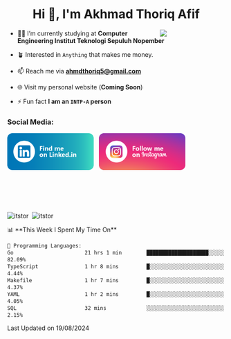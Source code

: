 <h1 align="center">Hi 👋, I'm Akhmad Thoriq Afif</h1>

<img align="right" src="https://i.giphy.com/media/VbnUQpnihPSIgIXuZv/giphy.webp" style="width:30%;">

- 👨‍🎓 I’m currently studying at **Computer Engineering Institut Teknologi Sepuluh Nopember**

- 🪴 Interested in `Anything` that makes me money.

- 📫 Reach me via **ahmdthoriq5@gmail.com**

- 🌐 Visit my personal website (**Coming Soon**)

- ⚡ Fun fact **I am an `INTP-A` person**

<h3 align="left">Social Media:</h3>
<p align="left">
<a href="https://linkedin.com/in/akhmad-thoriq-afif" target="_blank"><img align="center" src="./images/linkedin.png" alt="akhmad-thoriq-afif" width="200" /></a>&nbsp;&nbsp;
<a href="https://instagram.com/ahmdthoriq_" target="_blank"><img align="center" src="./images/instagram.png" alt="ahmdthoriq_"width="200" /></a>
</p>
</br>
</br>
</br>
</br>
<p><img align="center" src="https://github-readme-stats.vercel.app/api?username=itstor&show_icons=true&locale=en&theme=nord" alt="itstor" height="170"/>&nbsp;&nbsp;<img align="center" src="https://github-readme-stats.vercel.app/api/top-langs?username=itstor&show_icons=true&locale=en&layout=compact&theme=nord" alt="itstor" height="170" /></p>
<!--START_SECTION:waka-->
📊 **This Week I Spent My Time On** 

```text
💬 Programming Languages: 
Go                       21 hrs 1 min        ████████████████████░░░░░   82.09% 
TypeScript               1 hr 8 mins         █░░░░░░░░░░░░░░░░░░░░░░░░   4.44% 
Makefile                 1 hr 7 mins         █░░░░░░░░░░░░░░░░░░░░░░░░   4.37% 
YAML                     1 hr 2 mins         █░░░░░░░░░░░░░░░░░░░░░░░░   4.05% 
SQL                      32 mins             ░░░░░░░░░░░░░░░░░░░░░░░░░   2.15%

```


 Last Updated on 19/08/2024
<!--END_SECTION:waka-->
